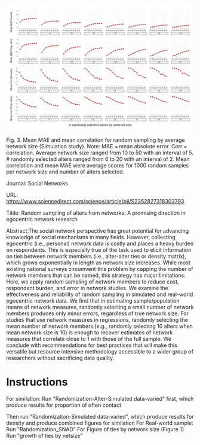 ![](Image/simulate-varied.jpg)

Fig. 3. Mean MAE and mean correlation for random sampling by average network size (Simulation study). Note: MAE = mean absolute error. Corr = correlation. Average network size ranged from 10 to 50 with an interval of 5. # randomly selected alters ranged from 6 to 20 with an interval of 2. Mean correlation and mean MAE were average scores for 1000 random samples per network size and number of alters selected.

Journal: Social Networks

URL: https://www.sciencedirect.com/science/article/pii/S2352827318303793

Titile: Random sampling of alters from networks: A promising direction in egocentric network research

Abstract:The social network perspective has great potential for advancing knowledge of social mechanisms in many fields. However, collecting egocentric (i.e., personal) network data is costly and places a heavy burden on respondents. This is especially true of the task used to elicit information on ties between network members (i.e., alter-alter ties or density matrix), which grows exponentially in length as network size increases. While most existing national surveys circumvent this problem by capping the number of network members that can be named, this strategy has major limitations. Here, we apply random sampling of network members to reduce cost, respondent burden, and error in network studies. We examine the effectiveness and reliability of random sampling in simulated and real-world egocentric network data. We find that in estimating sample/population means of network measures, randomly selecting a small number of network members produces only minor errors, regardless of true network size. For studies that use network measures in regressions, randomly selecting the mean number of network members (e.g., randomly selecting 10 alters when mean network size is 10) is enough to recover estimates of network measures that correlate close to 1 with those of the full sample. We conclude with recommendations for best practices that will make this versatile but resource intensive methodology accessible to a wider group of researchers without sacrificing data quality.



# Instructions
For similation: 
Run "Randomization-Alter-Simulated data-varied" first, which produce results for proportion of often contact

Then run "Randomization-Simulated data-varied", which produce results for density and produce combined figures for similation
For Real-world sample: 
Run "Randomization_SNAD"
For Figure of ties by network size (Figure 1)
Run "growth of ties by netsize"
